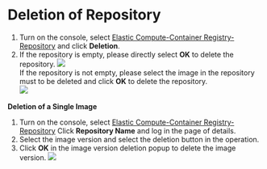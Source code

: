 # Deletion of Repository

 1. Turn on the console, select [Elastic Compute-Container Registry-Repository](https://cns-console.jdcloud.com/host/containerrepository/list) and click **Deletion**.
 2. If the repository is empty, please directly select **OK** to delete the repository. 
    ![](https://github.com/jdcloudcom/cn/blob/edit/image/Elastic-Compute/Container-Registry/删除空的镜像仓库.png)                                   
    If the repository is not empty, please select the image in the repository must to be deleted and click **OK** to delete the repository.  
    ![](https://github.com/jdcloudcom/cn/blob/edit/image/Elastic-Compute/Container-Registry/删除非空镜像仓库.png)

**Deletion of a Single Image**

 1. Turn on the console, select [Elastic Compute-Container Registry-Repository](https://cns-console.jdcloud.com/host/containerrepository/list)                             Click **Repository Name** and log in the page of details.
 2. Select the image version and select the deletion button in the operation.
 3. Click **OK** in the image version deletion popup to delete the image version.
 ![](https://github.com/jdcloudcom/cn/blob/edit/image/Elastic-Compute/Container-Registry/删除单个镜像.png)
